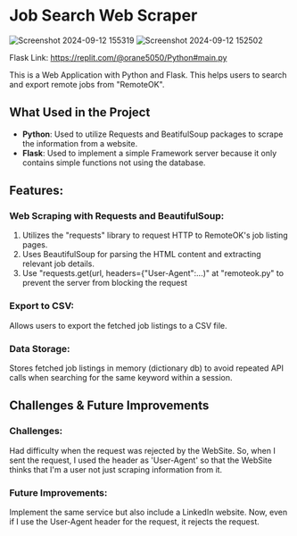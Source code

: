 # Job Search Web Scraper
![Screenshot 2024-09-12 155319](https://github.com/user-attachments/assets/e29be221-b264-4514-b00d-030d2e4989ad)  ![Screenshot 2024-09-12 152502](https://github.com/user-attachments/assets/df4ff05b-574d-4e12-b5e2-1754524ec63b)

Flask Link: https://replit.com/@orane5050/Python#main.py

This is a Web Application with Python and Flask. This helps users to search and export remote jobs from "RemoteOK".

## What Used in the Project
- **Python**: Used to utilize Requests and BeatifulSoup packages to scrape the information from a website.
- **Flask**: Used to implement a simple Framework server because it only contains simple functions not using the database.
  
## Features:
### Web Scraping with Requests and BeautifulSoup:
1) Utilizes the "requests" library to request HTTP to RemoteOK's job listing pages.
2) Uses BeautifulSoup for parsing the HTML content and extracting relevant job details.
3) Use "requests.get(url, headers={"User-Agent":...)" at "remoteok.py" to prevent the server from blocking the request

### Export to CSV:
Allows users to export the fetched job listings to a CSV file.

### Data Storage:
Stores fetched job listings in memory (dictionary db) to avoid repeated API calls when searching for the same keyword within a session.

## Challenges & Future Improvements

### Challenges:

Had difficulty when the request was rejected by the WebSite. So, when I sent the request, I used the header as 'User-Agent' so that the WebSite thinks that I'm a user not just scraping information from it.

### Future Improvements:

Implement the same service but also include a LinkedIn website. Now, even if I use the User-Agent header for the request, it rejects the request.
